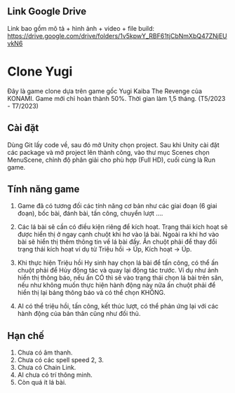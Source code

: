## Link Google Drive

Link bao gồm mô tả + hình ảnh + video + file build: https://drive.google.com/drive/folders/1v5kpwY_RBF61tjCbNmXbQ47ZNjEUvkN6

# Clone Yugi

Đây là game clone dựa trên game gốc Yugi Kaiba The Revenge của KONAMI. Game mới chỉ hoàn thành 50%. Thời gian làm 1,5 tháng. (T5/2023 - T7/2023)

## Cài đặt

Dùng Git lấy code về, sau đó mở Unity chọn project. Sau khi Unity cài đặt các package và mở project lên thành công, vào thư mục Scenes chọn MenuScene, chỉnh độ phân giải cho phù hợp (Full HD), cuối cùng là Run game.

## Tính năng game

1.	Game đã có tương đối các tính năng cơ bản như các giai đoạn (6 giai đoạn), bốc bài, đánh bài, tấn công, chuyển lượt ….
 
2.	Các lá bài sẽ cần có điều kiện riêng để kích hoạt. Trạng thái kích hoạt sẽ được hiển thị ở ngay cạnh chuột khi hơ vào lá bài. Ngoài ra khi hơ vào bài sẽ hiển thị thêm thông tin về lá bài đấy. Ấn chuột phải để thay đổi trạng thái kích hoạt ví dụ từ Triệu hồi -> Úp, Kích hoạt -> Úp.

3.	Khi thực hiện Triệu hồi Hy sinh hay chọn lá bài để tấn công, có thể ấn chuột phải để Hủy động tác và quay lại động tác trước. Ví dụ như ảnh hiển thị thông báo, nếu ấn CÓ thì sẽ vào trạng thái chọn lá bài trên sân, nếu như không muốn thực hiện hành động này nữa ấn chuột phải để hiển thị lại bảng thông báo và có thể chọn KHÔNG.
 
4.	AI có thể triệu hồi, tấn công, kết thúc lượt, có thể phản ứng lại với các hành động của bản thân cũng như đối thủ.

## Hạn chế

1.	Chưa có âm thanh.
2.	Chưa có các spell speed 2, 3.
3.	Chưa có Chain Link.
4.	AI chưa có trí thông minh.
5.	Còn quá ít lá bài.
